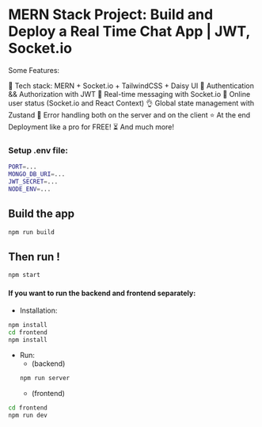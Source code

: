 # MERN Stack Project: Build and Deploy a Real Time Chat App | JWT, Socket.io

Some Features:

🌟 Tech stack: MERN + Socket.io + TailwindCSS + Daisy UI
🎃 Authentication && Authorization with JWT
👾 Real-time messaging with Socket.io
🚀 Online user status (Socket.io and React Context)
👌 Global state management with Zustand
🐞 Error handling both on the server and on the client
⭐ At the end Deployment like a pro for FREE!
⏳ And much more!

### Setup .env file:

```bash
PORT=...
MONGO_DB_URI=...
JWT_SECRET=...
NODE_ENV=...
```
## Build the app
   ```bash
npm run build
   ```
## Then run !
   ```bash
npm start
   ```
#### If you want to run the backend and frontend separately:
   * Installation:
   ```bash
   npm install
   cd frontend
   npm install
   ```
   * Run:
      - (backend)
      ```bash
      npm run server
      ```
      - (frontend)
   ```bash
   cd frontend
   npm run dev
   ```
